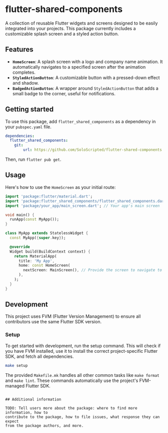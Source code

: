 # flutter-shared-components

A collection of reusable Flutter widgets and screens designed to be easily integrated into your projects. This package currently includes a customizable splash screen and a styled action button.

## Features

*   **`HomeScreen`**: A splash screen with a logo and company name animation. It automatically navigates to a specified screen after the animation completes.
*   **`StyledActionButton`**: A customizable button with a pressed-down effect and shadow.
*   **`BadgedActionButton`**: A wrapper around `StyledActionButton` that adds a small badge to the corner, useful for notifications.

## Getting started

To use this package, add `flutter_shared_components` as a dependency in your `pubspec.yaml` file.

```yaml
dependencies:
  flutter_shared_components:
    git:
        url: https://github.com/SoloScripted/flutter-shared-components.git
```

Then, run `flutter pub get`.

## Usage

Here's how to use the `HomeScreen` as your initial route:

```dart
import 'package:flutter/material.dart';
import 'package:flutter_shared_components/flutter_shared_components.dart';
import 'package/your_app/main_screen.dart'; // Your app's main screen

void main() {
  runApp(const MyApp());
}

class MyApp extends StatelessWidget {
  const MyApp({super.key});

  @override
  Widget build(BuildContext context) {
    return MaterialApp(
      title: 'My App',
      home: const HomeScreen(
        nextScreen: MainScreen(), // Provide the screen to navigate to
      ),
    );
  }
}
```

## Development

This project uses FVM (Flutter Version Management) to ensure all contributors use the same Flutter SDK version.

### Setup

To get started with development, run the setup command. This will check if you have FVM installed, use it to install the correct project-specific Flutter SDK, and fetch all dependencies.

```sh
make setup
```

The provided `Makefile.mk` handles all other common tasks like `make format` and `make lint`. These commands automatically use the project's FVM-managed Flutter SDK.
```

## Additional information

TODO: Tell users more about the package: where to find more information, how to
contribute to the package, how to file issues, what response they can expect
from the package authors, and more.
